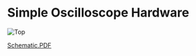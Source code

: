 # Simple Oscilloscope Hardware

![Top](https://user-images.githubusercontent.com/64005694/132943632-6d372622-309d-4ce8-bd70-354ab0521954.jpg)

[Schematic.PDF](./Outputs/Job1.PDF)

